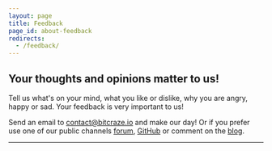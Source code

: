 ```yaml
---
layout: page
title: Feedback
page_id: about-feedback
redirects:
  - /feedback/
---
```


## Your thoughts and opinions matter to us!

Tell us what's on your mind, what you like or dislike, why you are angry, happy or sad. Your feedback is very important to us!

Send an email to <a href="mailto:contact@bitcraze.io">contact@bitcraze.io</a> and make our day! Or if you prefer use one of our public channels [forum](//forum.bitcraze.io/), [GitHub](https://github.com/bitcraze) or comment on the [blog](/blog/).

----
